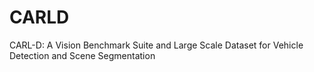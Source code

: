 # CARLD
CARL-D: A Vision Benchmark Suite and Large Scale Dataset for Vehicle Detection and Scene Segmentation

